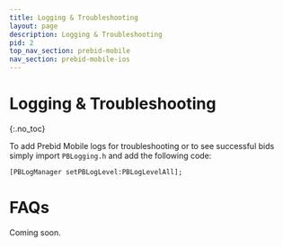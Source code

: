 ```yaml
---
title: Logging & Troubleshooting
layout: page
description: Logging & Troubleshooting
pid: 2
top_nav_section: prebid-mobile
nav_section: prebid-mobile-ios
---
```


<div class="bs-docs-section" markdown="1">

# Logging & Troubleshooting
{:.no_toc}

To add Prebid Mobile logs for troubleshooting or to see successful bids simply import `PBLogging.h` and add the following code:

```objc
[PBLogManager setPBLogLevel:PBLogLevelAll];
```

# FAQs

Coming soon.

</div>
